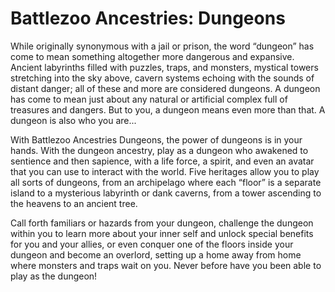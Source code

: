 # Battlezoo Ancestries: Dungeons

While originally synonymous with a jail or prison, the word “dungeon” has come to mean something altogether more dangerous and expansive. Ancient labyrinths filled with puzzles, traps, and monsters, mystical towers stretching into the sky above, cavern systems echoing with the sounds of distant danger; all of these and more are considered dungeons. A dungeon has come to mean just about any natural or artificial complex full of treasures and dangers. But to you, a dungeon means even more than that. A dungeon is also who you are...

With Battlezoo Ancestries Dungeons, the power of dungeons is in your hands. With the dungeon ancestry, play as a dungeon who awakened to sentience and then sapience, with a life force, a spirit, and even an avatar that you can use to interact with the world. Five heritages allow you to play all sorts of dungeons, from an archipelago where each “floor” is a separate island to a mysterious labyrinth or dank caverns, from a tower ascending to the heavens to an ancient tree.

Call forth familiars or hazards from your dungeon, challenge the dungeon within you to learn more about your inner self and unlock special benefits for you and your allies, or even conquer one of the floors inside your dungeon and become an overlord, setting up a home away from home where monsters and traps wait on you. Never before have you been able to play as the dungeon!